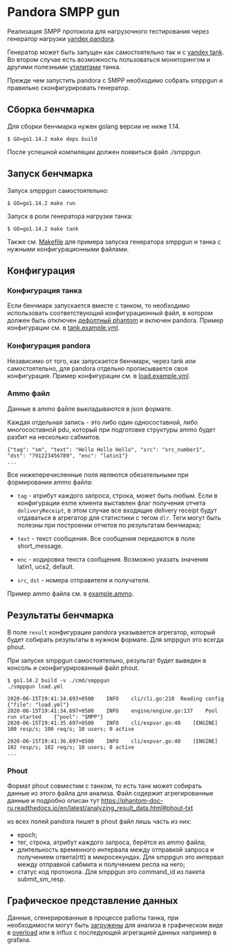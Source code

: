 # Pandora SMPP gun

Реализация SMPP протокола для нагрузочного тестирования через генератор нагрузки [yandex pandora](https://yandexpandora.readthedocs.io/en/develop/).

Генератор может быть запущен как самостоятельно так и с [yandex tank](https://yandextank.readthedocs.io/en/latest/core_and_modules.html#pandora). Во втором случае есть возможность пользоваться мониторингом и другими полезными [утилитами](https://yandextank.readthedocs.io/en/latest/core_and_modules.html#handy-tools) танка.

Прежде чем запустить pandora с SMPP необходимо собрать smppgun и правильно сконфигурировать генератор.

## Сборка бенчмарка

Для сборки бенчмарка нужен golang версии не ниже 1.14.

```
$ GO=go1.14.2 make deps build
```

После успешной компиляции должен появиться файл ./smppgun

## Запуск бенчмарка

Запуск smppgun самостоятельно:

```
$ GO=go1.14.2 make run
```

Запуск в роли генератора нагрузки танка:

```
$ GO=go1.14.2 make tank
```

Также см. [Makefile](https://bb.funbox.ru/projects/A2PT/repos/smppgun/browse/Makefile) для примера запуска генератора smppgun и танка с нужными конфигурационными файлами.

## Конфигурация

### Конфигурация танка

Если бенчмарк запускается вместе с танком, то необходимо использовать соответствующий конфигурационный файл, в котором должен быть отключен [дефолтный phantom](https://github.com/yandex/yandex-tank/blob/master/yandextank/core/config/00-base.yaml) и включен pandora.
Пример конфигурации см. в [tank.example.yml](https://bb.funbox.ru/projects/A2PT/repos/smppgun/browse/tank.example.yml).

### Конфигурация pandora

Независимо от того, как запускается бенчмарк, через tank или самостоятельно, для pandora отдельно прописывается своя конфигурация.
Пример конфигурации см. в [load.example.yml](https://bb.funbox.ru/projects/A2PT/repos/smppgun/browse/load.example.yml).

### Ammo файл

Данные в ammo файле выкладываются в json формате.

Каждая отдельная запись - это либо один односоставной, либо многосоставной pdu, который при подготовке структуры ammo будет разбит на несколько сабмитов.

```
{"tag": "sm", "text": "Hello Hello Hello", "src": "src_number1", "dst": "791223456789", "enc": "latin1"}
...
```

Все нижеперечисленные поля являются обязательными при формировании ammo файла:

- `tag` - атрибут каждого запроса, строка, может быть любым.
Если в конфигурации esme клиента выставлен флаг получения отчета `deliveryReceipt`, в этом случае все входящие delivery receipt будут отдаваться в агрегатор для статистики с тегом `dlr`.
Теги могут быть полезны при построении отчетов по результатам бенчмарка;

- `text` - текст сообщения. Все сообщения передаются в поле short_message.
- `enc` - кодировка текста сообщения. Возможно указать значения latin1, ucs2, default.
- `src`, `dst` - номера отправителя и получателя.

Пример ammo файла см. в [example.ammo](https://bb.funbox.ru/projects/A2PT/repos/smppgun/browse/example.ammo).


## Результаты бенчмарка

В поле `result` конфигурации pandora указывается агрегатор, который будет собирать результаты в нужном формате. Для smppgun это всегда phout.

При запуске smppgun самостоятельно, результат будет выведен в консоль и сконфигурированный файл phout.

```
$ go1.14.2 build -v ./cmd/smppgun
./smppgun load.yml

2020-06-15T19:41:34.693+0500	INFO	cli/cli.go:210	Reading config	{"file": "load.yml"}
2020-06-15T19:41:34.697+0500	INFO	engine/engine.go:137	Pool run started	{"pool": "SMPP"}
2020-06-15T19:41:35.697+0500	INFO	cli/expvar.go:40	[ENGINE] 100 resp/s; 100 req/s; 10 users; 0 active

2020-06-15T19:41:36.697+0500	INFO	cli/expvar.go:40	[ENGINE] 102 resp/s; 102 req/s; 10 users; 0 active
...
```

### Phout

Формат phout совместим с танком, то есть танк может собирать данные из этого файла для анализа. Файл содержит агрегированные данные и подробно описан тут https://phantom-doc-ru.readthedocs.io/en/latest/analyzing_result_data.html#phout-txt

из всех полей pandora пишет в phout файл лишь часть из них:
- epoch;
- тег, строка, атрибут каждого запроса, берётся из ammo файла;
- длительность временного интервала между отправкой запроса и получением ответа(rtt) в микросекундах. Для smppgun это интервал между отправкой сабмита и получением респа на него;
- статус код протокола. Для smppgun это command_id из пакета submit_sm_resp.

## Графическое представление данных

Данные, сгенерированные в процессе работы танка, при необходимости могут быть [загружены](https://yandextank.readthedocs.io/en/latest/core_and_modules.html?highlight=overload#artifact-uploaders) для анализа в графическом виде в [overload](https://overload.yandex.net/) или в influx с последующей агрегацией данных например в grafana.

